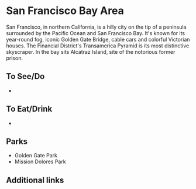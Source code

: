 # San Francisco Bay Area

San Francisco, in northern California, is a hilly city on the tip of a peninsula surrounded by the Pacific Ocean and San Francisco Bay. It's known for its year-round fog, iconic Golden Gate Bridge, cable cars and colorful Victorian houses. The Financial District's Transamerica Pyramid is its most distinctive skyscraper. In the bay sits Alcatraz Island, site of the notorious former prison.

## To See/Do

* 

## To Eat/Drink

* 

## Parks 

* Golden Gate Park
* Mission Dolores Park

## Additional links
